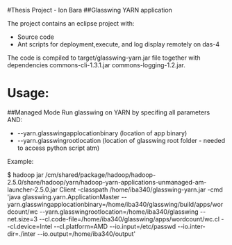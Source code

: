 #Thesis Project - Ion Bara
##Glasswing YARN application

The project contains an eclipse project with:
* Source code
* Ant scripts for deployment,execute, and log display remotely on das-4

The code is compiled to target/glasswing-yarn.jar file together with dependencies commons-cli-1.3.1.jar
commons-logging-1.2.jar.


Usage:
======


##Managed Mode
Run glasswing on YARN by specifing all parameters AND:
* --yarn.glasswingapplocationbinary (location of app binary)
* --yarn.glasswingrootlocation (location of glasswing root folder - needed to access python script atm)

Example:

$ hadoop jar /cm/shared/package/hadoop/hadoop-2.5.0/share/hadoop/yarn/hadoop-yarn-applications-unmanaged-am-launcher-2.5.0.jar Client -classpath /home/iba340/glasswing-yarn.jar -cmd 'java glasswing.yarn.ApplicationMaster --yarn.glasswingapplocationbinary=/home/iba340/glasswing/build/apps/wordcount/wc --yarn.glasswingrootlocation=/home/iba340/glasswing --net.size=3 --cl.code-file=/home/iba340/glasswing/apps/wordcount/wc.cl --cl.device=Intel --cl.platform=AMD --io.input=/etc/passwd --io.inter-dir=./inter --io.output=/home/iba340/output'